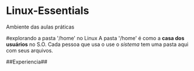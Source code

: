 # Linux-Essentials
Ambiente das aulas práticas

#explorando a pasta '/home' no Linux
A pasta '/home' é como a **casa dos usuários** no S.O.
Cada pessoa que usa o use o *sistema* tem uma pasta aqui com seus arquivos.

##Experiencia##

